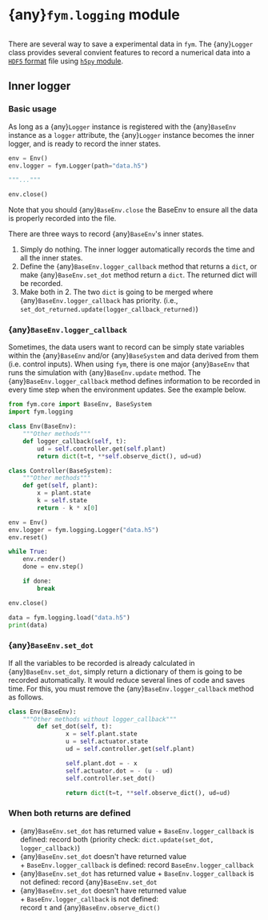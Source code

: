 # {any}`fym.logging` module

```{currentmodule} fym
```

There are several way to save a experimental data in `fym`.
The {any}`Logger` class provides several convient features to record a numerical
data into a [`HDF5` format](https://www.hdfgroup.org/solutions/hdf5/) file
using [`h5py` module](https://docs.h5py.org/en/stable/).

## Inner logger

### Basic usage

As long as a {any}`Logger` instance is registered with the {any}`BaseEnv`
instance as a `logger` attribute, the {any}`Logger` instance becomes the inner
logger, and is ready to record the inner states.

```python
env = Env()
env.logger = fym.Logger(path="data.h5")

"""..."""

env.close()
```

Note that you should {any}`BaseEnv.close` the BaseEnv to ensure all the data is
properly recorded into the file.

There are three ways to record {any}`BaseEnv`'s inner states.

1. Simply do nothing. The inner logger automatically records the time and all
	 the inner states.
2. Define the {any}`BaseEnv.logger_callback` method that returns a `dict`, or make
	 {any}`BaseEnv.set_dot` method return a `dict`. The returned dict will be
	 recorded.
3. Make both in 2. The two `dict` is going to be merged where
	 {any}`BaseEnv.logger_callback` has priority. (i.e.,
	 `set_dot_returned.update(logger_callback_returned)`)

### {any}`BaseEnv.logger_callback`

Sometimes, the data users want to record can be simply state variables within
the {any}`BaseEnv` and/or {any}`BaseSystem` and data derived from them (i.e.
control inputs). When using `fym`, there is one major {any}`BaseEnv` that runs
the simulation with {any}`BaseEnv.update` method. The
{any}`BaseEnv.logger_callback` method defines information to be recorded in
every time step when the environment updates. See the example below.

```python
from fym.core import BaseEnv, BaseSystem
import fym.logging

class Env(BaseEnv):
    """Other methods"""
    def logger_callback(self, t):
        ud = self.controller.get(self.plant)
        return dict(t=t, **self.observe_dict(), ud=ud)

class Controller(BaseSystem):
    """Other methods"""
    def get(self, plant):
        x = plant.state
        k = self.state
        return - k * x[0]

env = Env()
env.logger = fym.logging.Logger("data.h5")
env.reset()

while True:
    env.render()
    done = env.step()

    if done:
        break

env.close()

data = fym.logging.load("data.h5")
print(data)
```

### {any}`BaseEnv.set_dot`

If all the variables to be recorded is already calculated in {any}`BaseEnv.set_dot`,
simply return a dictionary of them is going to be recorded automatically. It
would reduce several lines of code and saves time. For this, you must remove
the {any}`BaseEnv.logger_callback` method as follows.

```python
class Env(BaseEnv):
    """Other methods without logger_callback"""
		def set_dot(self, t):
				x = self.plant.state
				u = self.actuator.state
				ud = self.controller.get(self.plant)

				self.plant.dot = - x
				self.actuator.dot = - (u - ud)
				self.controller.set_dot()

				return dict(t=t, **self.observe_dict(), ud=ud)
```

### When both returns are defined

- {any}`BaseEnv.set_dot` has returned value
	+ `BaseEnv.logger_callback` is defined: record
	both (priority check: `dict.update(set_dot, logger_callback)`)
- {any}`BaseEnv.set_dot` doesn't have returned value
  + `BaseEnv.logger_callback` is defined:
	record `BaseEnv.logger_callback`
- {any}`BaseEnv.set_dot` has returned value + `BaseEnv.logger_callback`
	is not defined: record {any}`BaseEnv.set_dot`
- {any}`BaseEnv.set_dot` doesn't have returned value
	+ `BaseEnv.logger_callback` is not defined:
	record `t` and {any}`BaseEnv.observe_dict()`
